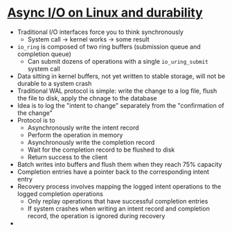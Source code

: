 # [Async I/O on Linux and durability](https://`/async-i-o-on-linux-and-durability/)
* Traditional I/O interfaces force you to think synchronously
  * System call -> kernel works -> some result
* `io_ring` is composed of two ring buffers (submission queue and completion queue)
  * Can submit dozens of operations with a single `io_uring_submit` system call
* Data sitting in kernel buffers, not yet written to stable storage, will not be durable to a system crash
* Traditional WAL protocol is simple: write the change to a log file, flush the file to disk, apply the chnage to the database
* Idea is to log the "intent to change" separately from the "confirmation of the change"
* Protocol is to
  * Asynchronously write the intent record
  * Perform the operation in memory
  * Asynchronously write the completion record
  * Wait for the completion record to be flushed to disk
  * Return success to the client
* Batch writes into buffers and flush them when they reach 75% capacity
* Completion entries have a pointer back to the corresponding intent entry
* Recovery process involves mapping the logged intent operations to the logged completion operations
  * Only replay operations that have successful completion entries
  * If system crashes when writing an intent record and completion record, the operation is ignored during recovery
* 
